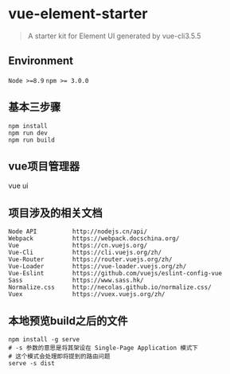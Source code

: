 # vue-element-starter

> A starter kit for Element UI generated by vue-cli3.5.5

## Environment

`Node >=8.9`
`npm >= 3.0.0`

## 基本三步骤
```
npm install
npm run dev
npm run build
```

## vue项目管理器
vue ui

## 项目涉及的相关文档
```
Node API          http://nodejs.cn/api/
Webpack           https://webpack.docschina.org/
Vue               https://cn.vuejs.org/
Vue-Cli           https://cli.vuejs.org/zh/
Vue-Router        https://router.vuejs.org/zh/
Vue-Loader        https://vue-loader.vuejs.org/zh/
Vue-Eslint        https://github.com/vuejs/eslint-config-vue
Sass              https://www.sass.hk/
Normalize.css     http://necolas.github.io/normalize.css/
Vuex              https://vuex.vuejs.org/zh/
```
## 本地预览build之后的文件
```
npm install -g serve
# -s 参数的意思是将其架设在 Single-Page Application 模式下
# 这个模式会处理即将提到的路由问题
serve -s dist
```